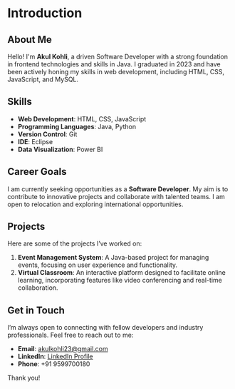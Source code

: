 # Introduction

## About Me

Hello! I'm **Akul Kohli**, a driven Software Developer with a strong foundation in frontend technologies and skills in Java. I graduated in 2023 and have been actively honing my skills in web development, including HTML, CSS, JavaScript, and MySQL. 

## Skills

- **Web Development**: HTML, CSS, JavaScript
- **Programming Languages**: Java, Python
- **Version Control**: Git
- **IDE**: Eclipse
- **Data Visualization**: Power BI

## Career Goals

I am currently seeking opportunities as a **Software Developer**. My aim is to contribute to innovative projects and collaborate with talented teams. I am open to relocation and exploring international opportunities.

## Projects

Here are some of the projects I’ve worked on:

1. **Event Management System**: A Java-based project for managing events, focusing on user experience and functionality.
2. **Virtual Classroom**: An interactive platform designed to facilitate online learning, incorporating features like video conferencing and real-time collaboration.

## Get in Touch

I’m always open to connecting with fellow developers and industry professionals. Feel free to reach out to me:

- **Email**: akulkohli23@gmail.com
- **LinkedIn**: [LinkedIn Profile](https://www.linkedin.com/in/akul-kohli-1602ak)
- **Phone**: +91 9599700180

Thank you!
